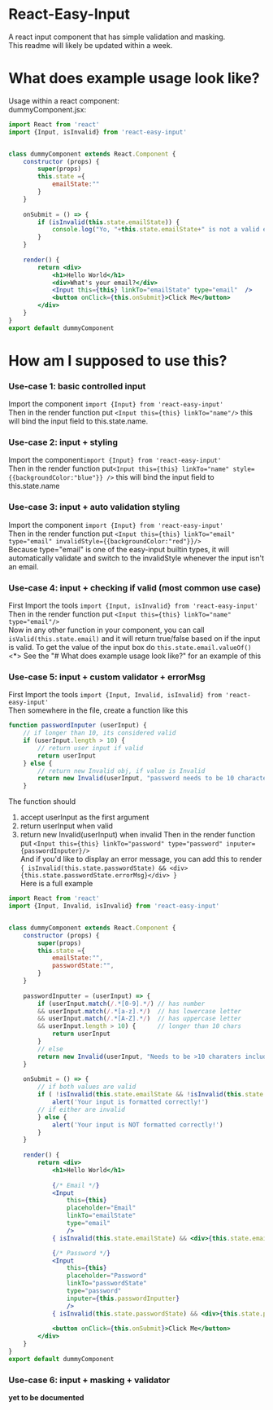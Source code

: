 # React-Easy-Input
A react input component that has simple validation and masking. <br>
This readme will likely be updated within a week.


# What does example usage look like?
Usage within a react component:<br>
dummyComponent.jsx:<br>
```jsx
import React from 'react'
import {Input, isInvalid} from 'react-easy-input'


class dummyComponent extends React.Component {
    constructor (props) {
        super(props)
        this.state ={
            emailState:""
        }
    }
    
    onSubmit = () => {
        if (isInvalid(this.state.emailState)) {
            console.log("Yo, "+this.state.emailState+" is not a valid email")
        }
    }
    
    render() {
        return <div>
            <h1>Hello World</h1>
            <div>What's your email?</div>
            <Input this={this} linkTo="emailState" type="email"  />
            <button onClick={this.onSubmit}>Click Me</button>
        </div>
    }
}
export default dummyComponent
```


# How am I supposed to use this?
### Use-case 1: basic controlled input
Import the component `import {Input} from 'react-easy-input'`<br>
Then in the render function put `<Input this={this} linkTo="name"/>` this will bind the input field to this.state.name.<br>
### Use-case 2: input + styling
Import the component`import {Input} from 'react-easy-input'`<br>
Then in the render function put`<Input this={this} linkTo="name" style={{backgroundColor:"blue"}} />` this will bind the input field to this.state.name<br>
### Use-case 3: input + auto validation styling
Import the component `import {Input} from 'react-easy-input'`<br>
Then in the render function put `<Input this={this} linkTo="email" type="email" invalidStyle={{backgroundColor:"red"}}/>`<br>
Because type="email" is one of the easy-input builtin types, it will automatically validate and switch to the invalidStyle whenever the input isn't an email.
### Use-case 4: input + checking if valid (most common use case)
First Import the tools `import {Input, isInvalid} from 'react-easy-input'`<br>
Then in the render function put `<Input this={this} linkTo="name" type="email"/>`<br>
Now in any other function in your component, you can call `isValid(this.state.email)` and it will return true/false based on if the input is valid.
To get the value of the input box do `this.state.email.valueOf()`<br>
<*> See the "# What does example usage look like?" for an example of this
### Use-case 5: input + custom validator + errorMsg
First Import the tools `import {Input, Invalid, isInvalid} from 'react-easy-input'`<br>
Then somewhere in the file, create a function like this
```javascript
function passwordInputer (userInput) {
    // if longer than 10, its considered valid
    if (userInput.length > 10) {
        // return user input if valid
        return userInput
    } else {
        // return new Invalid obj, if value is Invalid
        return new Invalid(userInput, "password needs to be 10 characters or more")
    }
```
The function should 
1. accept userInput as the first argument 
2. return userInput when valid 
3. return new Invalid(userInput) when invalid
Then in the render function put `<Input this={this} linkTo="password" type="password" inputer={passwordInputer}/>`<br>
And if you'd like to display an error message, you can add this to render <br>
`{ isInvalid(this.state.passwordState) && <div>{this.state.passwordState.errorMsg}</div> }`
<br>Here is a full example
```jsx
import React from 'react'
import {Input, Invalid, isInvalid} from 'react-easy-input'


class dummyComponent extends React.Component {
    constructor (props) {
        super(props)
        this.state ={
            emailState:"",
            passwordState:"",
        }
    }
    
    passwordInputter = (userInput) => {
        if (userInput.match(/.*[0-9].*/) // has number
        && userInput.match(/.*[a-z].*/)  // has lowercase letter
        && userInput.match(/.*[A-Z].*/)  // has uppercase letter
        && userInput.length > 10) {      // longer than 10 chars
            return userInput
        }
        // else
        return new Invalid(userInput, "Needs to be >10 charaters include a number, uppercase letter, and lowercase letter")
    }
    
    onSubmit = () => {
        // if both values are valid
        if ( !isInvalid(this.state.emailState && !isInvalid(this.state.passwordState) ) {
            alert('Your input is formatted correctly!')
        // if either are invalid
        } else {
            alert('Your input is NOT formatted correctly!')
        }
    }
    
    render() {
        return <div>
            <h1>Hello World</h1>
            
            {/* Email */}
            <Input 
                this={this} 
                placeholder="Email" 
                linkTo="emailState" 
                type="email"
                />
            { isInvalid(this.state.emailState) && <div>{this.state.emailState.errorMsg}</div> }

            {/* Password */}
            <Input 
                this={this} 
                placeholder="Password" 
                linkTo="passwordState" 
                type="password"
                inputer={this.passwordInputter}
                />
            { isInvalid(this.state.passwordState) && <div>{this.state.passwordState.errorMsg}</div> }
            
            <button onClick={this.onSubmit}>Click Me</button>
        </div>
    }
}
export default dummyComponent
```

### Use-case 6: input + masking + validator
**yet to be documented**<br>





